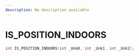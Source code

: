```yaml
---
description: No description available 
---
```


# IS_POSITION_INDOORS

```cpp
int IS_POSITION_INDOORS(int _Unk0, int _Unk1, int _Unk2);
```